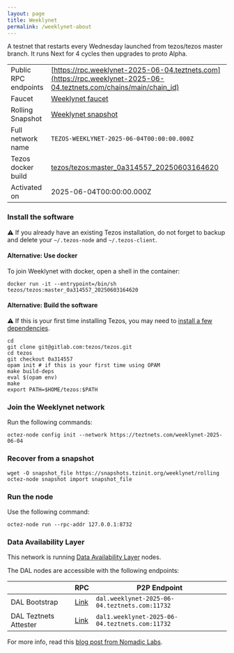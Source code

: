 ```yaml
---
layout: page
title: Weeklynet
permalink: /weeklynet-about
---
```


A testnet that restarts every Wednesday launched from tezos/tezos master branch. It runs Next for 4 cycles then upgrades to proto Alpha.

| | |
|-------|---------------------|
| Public RPC endpoints | [https://rpc.weeklynet-2025-06-04.teztnets.com](https://rpc.weeklynet-2025-06-04.teztnets.com/chains/main/chain_id)<br/> |
| Faucet | [Weeklynet faucet](https://faucet.weeklynet-2025-06-04.teztnets.com) |
| Rolling Snapshot | [Weeklynet snapshot](https://snapshots.tzinit.org/weeklynet/rolling) |
| Full network name | `TEZOS-WEEKLYNET-2025-06-04T00:00:00.000Z` |
| Tezos docker build | [tezos/tezos:master_0a314557_20250603164620](https://hub.docker.com/r/tezos/tezos/tags?page=1&ordering=last_updated&name=master_0a314557_20250603164620) |
| Activated on | 2025-06-04T00:00:00.000Z |





### Install the software

⚠️  If you already have an existing Tezos installation, do not forget to backup and delete your `~/.tezos-node` and `~/.tezos-client`.



#### Alternative: Use docker

To join Weeklynet with docker, open a shell in the container:

```
docker run -it --entrypoint=/bin/sh tezos/tezos:master_0a314557_20250603164620
```


#### Alternative: Build the software

⚠️  If this is your first time installing Tezos, you may need to [install a few dependencies](https://tezos.gitlab.io/introduction/howtoget.html#setting-up-the-development-environment-from-scratch).

```
cd
git clone git@gitlab.com:tezos/tezos.git
cd tezos
git checkout 0a314557
opam init # if this is your first time using OPAM
make build-deps
eval $(opam env)
make
export PATH=$HOME/tezos:$PATH
```

### Join the Weeklynet network

Run the following commands:

```
octez-node config init --network https://teztnets.com/weeklynet-2025-06-04

```


### Recover from a snapshot

```
wget -O snapshot_file https://snapshots.tzinit.org/weeklynet/rolling
octez-node snapshot import snapshot_file
```


### Run the node

Use the following command:

```
octez-node run --rpc-addr 127.0.0.1:8732
```




### Data Availability Layer

This network is running [Data Availability Layer](https://tezos.gitlab.io/shell/dal.html) nodes.


The DAL nodes are accessible with the following endpoints:

| | RPC | P2P Endpoint |
|------------|---------|--------------|
| DAL Bootstrap | [Link](https://dal-bootstrap-rpc.weeklynet-2025-06-04.teztnets.com/p2p/gossipsub/scores) | `dal.weeklynet-2025-06-04.teztnets.com:11732` |
| DAL Teztnets Attester | [Link](https://dal-attester-rpc.weeklynet-2025-06-04.teztnets.com/p2p/gossipsub/scores) | `dal1.weeklynet-2025-06-04.teztnets.com:11732` |


For more info, read this [blog post from Nomadic Labs](https://research-development.nomadic-labs.com/data-availability-layer-tezos.html).



